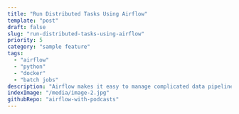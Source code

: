 ```yaml
---
title: "Run Distributed Tasks Using Airflow"
template: "post"
draft: false
slug: "run-distributed-tasks-using-airflow"
priority: 5
category: "sample feature"
tags:
  - "airflow"
  - "python"
  - "docker"
  - "batch jobs"
description: "Airflow makes it easy to manage complicated data pipelines and run them in a distributed cluster. Airflow does this by letting users create DAGs that run and track batch jobs as they run across multiple stages. In this demo, I hook up Airflow running on a Docker container to my podcast analysis tool."
indexImage: "/media/image-2.jpg"
githubRepo: "airflow-with-podcasts"
---
```



